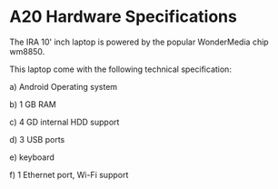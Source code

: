 A20 Hardware Specifications
===========================

The IRA 10' inch laptop is powered by the popular WonderMedia chip wm8850.

This laptop come with the following technical specification:

a) Android Operating system

b) 1 GB RAM

c) 4 GD internal HDD support

d) 3 USB ports

e) keyboard

f) 1 Ethernet port, Wi-Fi support
